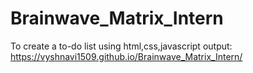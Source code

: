 # Brainwave_Matrix_Intern
To create a to-do list using html,css,javascript
output:
https://vyshnavi1509.github.io/Brainwave_Matrix_Intern/
